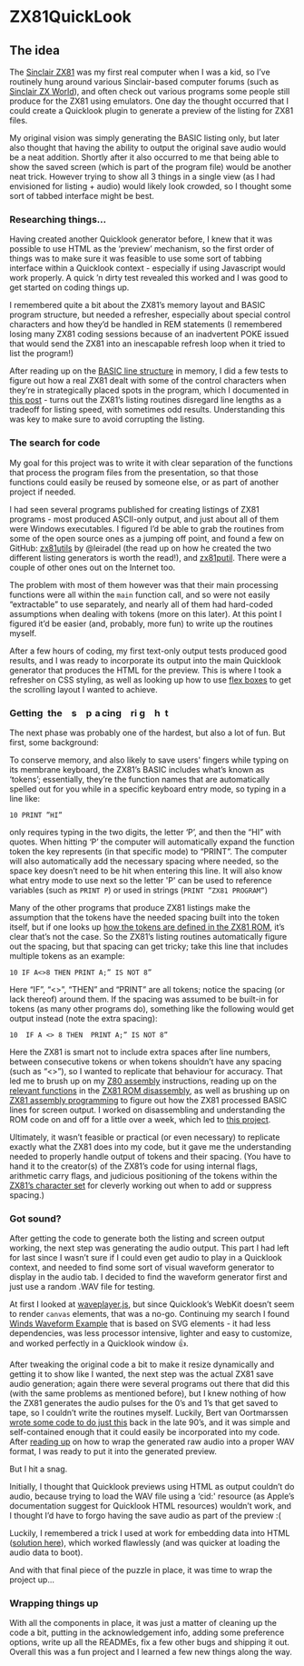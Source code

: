 # ZX81QuickLook

## The idea

The [Sinclair ZX81](https://en.wikipedia.org/wiki/ZX81) was my first real computer when I was a kid, so I’ve routinely hung around various Sinclair-based computer forums (such as [Sinclair ZX World](https://www.sinclairzxworld.com)), and often check out various programs some people still produce for the ZX81 using emulators. One day the thought occurred that I could create a Quicklook plugin to generate a preview of the listing for ZX81 files.

My original vision was simply generating the BASIC listing only, but later also thought that having the ability to output the original save audio would be a neat addition. Shortly after it also occurred to me that being able to show the saved screen (which is part of the program file) would be another neat trick. However trying to show all 3 things in a single view (as I had envisioned for listing + audio) would likely look crowded, so I thought some sort of tabbed interface might be best.

### Researching things…

Having created another Quicklook generator before, I knew that it was possible to use HTML as the ‘preview’ mechanism, so the first order of things was to make sure it was feasible to use some sort of tabbing interface within a Quicklook context - especially if using Javascript would work properly. A quick ’n dirty test revealed this worked and I was good to get started on coding things up.

I remembered quite a bit about the ZX81’s memory layout and BASIC program structure, but needed a refresher, especially about special control characters and how they’d be handled in REM statements (I remembered losing many ZX81 coding sessions because of an inadvertent POKE issued that would send the ZX81 into an inescapable refresh loop when it tried to list the program!)

After reading up on the [BASIC line structure](http://www.worldofspectrum.org/ZX81BasicProgramming/chap27.html) in memory, I did a few tests to figure out how a real ZX81 dealt with some of the control characters when they’re in strategically placed spots in the program, which I documented in [this post](https://sinclairzxworld.com/viewtopic.php?f=5&t=3342) - turns out the ZX81’s listing routines disregard line lengths as a tradeoff for listing speed, with sometimes odd results. Understanding this was key to make sure to avoid corrupting the listing.

### The search for code

My goal for this project was to write it with clear separation of the functions that process the program files from the presentation, so that those functions could easily be reused by someone else, or as part of another project if needed.

I had seen several programs published for creating listings of ZX81 programs - most produced ASCII-only output, and just about all of them were Windows executables. I figured I’d be able to grab the routines from some of the open source ones as a jumping off point, and found a few on GitHub: [zx81utils](https://github.com/leiradel/zx81utils) by @leiradel (the read up on how he created the two different listing generators is worth the read!), and [zx81putil](https://github.com/mcleod-ideafix/zx81putil). There were a couple of other ones out on the Internet too.

The problem with most of them however was that their main processing functions were all within the `main` function call, and so were not easily “extractable” to use separately, and nearly all of them had hard-coded assumptions when dealing with tokens (more on this later). At this point I figured it’d be easier (and, probably, more fun) to write up the routines myself.

After a few hours of coding, my first text-only output tests produced good results, and I was ready to incorporate its output into the main Quicklook generator that produces the HTML for the preview. This is where I took a refresher on CSS styling, as well as looking up how to use [flex boxes](https://developer.mozilla.org/en-US/docs/Web/CSS/CSS_Flexible_Box_Layout/Basic_Concepts_of_Flexbox) to get the scrolling layout I wanted to achieve.

### Getting the s p a cing ri g h t

The next phase was probably one of the hardest, but also a lot of fun. But first, some background:

To conserve memory, and also likely to save users' fingers while typing on its membrane keyboard, the ZX81’s BASIC includes what’s known as ‘tokens’; essentially, they’re the function names that are automatically spelled out for you while in a specific keyboard entry mode, so typing in a line like:

```
10 PRINT ”HI”
```

only requires typing in the two digits, the letter ‘P’, and then the “HI” with quotes. When hitting ‘P’ the computer will automatically expand the function token the key represents (in that specific mode) to “PRINT”. The computer will also automatically add the necessary spacing where needed, so the space key doesn’t need to be hit when entering this line. It will also know what entry mode to use next so the letter 'P' can be used to reference variables (such as `PRINT P`) or used in strings (`PRINT ”ZX81 PROGRAM”`)

Many of the other programs that produce ZX81 listings make the assumption that the tokens have the needed spacing built into the token itself, but if one looks up [how the tokens are defined in the ZX81 ROM](https://cdn.hackaday.io/files/289631239152992/ZX81_dual_2018-02-09.htm#TOKEN_TABLE), it’s clear that’s not the case. So the ZX81’s listing routines automatically figure out the spacing, but that spacing can get tricky; take this line that includes multiple tokens as an example:

```
10 IF A<>8 THEN PRINT A;” IS NOT 8”
```

Here “IF”, “<>”, “THEN” and “PRINT” are all tokens; notice the spacing (or lack thereof) around them. If the spacing was assumed to be built-in for tokens (as many other programs do), something like the following would get output instead (note the extra spacing):

```
10  IF A <> 8 THEN  PRINT A;” IS NOT 8”
```

Here the ZX81 is smart not to include extra spaces after line numbers, between consecutive tokens or when tokens shouldn’t have any spacing (such as “<>”), so I wanted to replicate that behaviour for accuracy. That led me to brush up on my [Z80 assembly](http://z80.info) instructions, reading up on the [relevant functions](https://cdn.hackaday.io/files/289631239152992/ZX81_dual_2018-02-09.htm#LIST) in the [ZX81 ROM disassembly](https://cdn.hackaday.io/files/289631239152992/ZX81_dual_2018-02-09.htm), as well as brushing up on [ZX81 assembly programming](http://www.users.waitrose.com/~thunor/mmcoyzx81/) to figure out how the ZX81 processed BASIC lines for screen output. I worked on disassembling and understanding the ROM code on and off for a little over a week, which led to [this project](https://github.com/sebastienboisvert/ZX81Annotations).

Ultimately, it wasn’t feasible or practical (or even necessary) to replicate exactly what the ZX81 does into my code, but it gave me the understanding needed to properly handle output of tokens and their spacing. (You have to hand it to the creator(s) of the ZX81’s code for using internal flags, arithmetic carry flags, and judicious positioning of the tokens within the [ZX81’s character set](http://www.worldofspectrum.org/ZX81BasicProgramming/appxa.html) for cleverly working out when to add or suppress spacing.)

### Got sound?

After getting the code to generate both the listing and screen output working, the next step was generating the audio output. This part I had left for last since I wasn’t sure if I could even get audio to play in a Quicklook context, and needed to find some sort of visual waveform generator to display in the audio tab. I decided to find the waveform generator first and just use a random .WAV file for testing.

At first I looked at [waveplayer.js](https://github.com/michaeldzjap/waveplayer.js), but since Quicklook’s WebKit doesn’t seem to render `canvas` elements, that was a no-go. Continuing my search I found [Winds Waveform Example](https://github.com/kenhoff/winds-waveform-example) that is based on SVG elements - it had less dependencies, was less processor intensive, lighter and easy to customize, and worked perfectly in a Quicklook window :thumbsup:.  


 After tweaking the original code a bit to make it resize dynamically and getting it to show like I wanted, the next step was the actual ZX81 save audio generation; again there were several programs out there that did this (with the same problems as mentioned before), but I knew nothing of how the ZX81 generates the audio pulses for the 0’s and 1’s that get saved to tape, so I couldn’t write the routines myself. Luckily, Bert van Oortmarssen [wrote some code to do just this](https://odemar.home.xs4all.nl/zx81/zx81.htm) back in the late 90’s, and it was simple and self-contained enough that it could easily be incorporated into my code. After [reading up](http://soundfile.sapp.org/doc/WaveFormat/) on how to wrap the generated raw audio into a proper WAV format, I was ready to put it into the generated preview.

But I hit a snag.

Initially, I thought that Quicklook previews using HTML as output couldn’t do audio, because trying to load the WAV file using a ‘cid:' resource (as Apple’s documentation suggest for Quicklook HTML resources) wouldn’t work, and I thought I’d have to forgo having the save audio as part of the preview :(

Luckily, I remembered a trick I used at work for embedding data into HTML ([solution here](https://stackoverflow.com/a/60272186)), which worked flawlessly (and was quicker at loading the audio data to boot).

And with that final piece of the puzzle in place, it was time to wrap the project up...

### Wrapping things up

With all the components in place, it was just a matter of cleaning up the code a bit, putting in the acknowledgement info, adding some preference options, write up all the READMEs, fix a few other bugs and shipping it out. Overall this was a fun project and I learned a few new things along the way.
